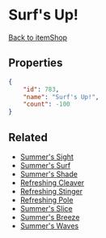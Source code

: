 # Surf's Up!

<no description available>

[Back to itemShop](../item-shops.md)

## Properties

```json
{
    "id": 783,
    "name": "Surf's Up!",
    "count": -100
}
```

## Related

- [Summer's Sight](../items/21611-summer-s-sight.md)
- [Summer's Surf](../items/21612-summer-s-surf.md)
- [Summer's Shade](../items/21038-summer-s-shade.md)
- [Refreshing Cleaver](../items/21039-refreshing-cleaver.md)
- [Refreshing Stinger](../items/21040-refreshing-stinger.md)
- [Refreshing Pole](../items/21041-refreshing-pole.md)
- [Summer's Slice](../items/22016-summer-s-slice.md)
- [Summer's Breeze](../items/22017-summer-s-breeze.md)
- [Summer's Waves](../items/22018-summer-s-waves.md)

